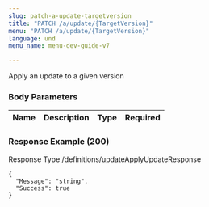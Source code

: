 ```yaml
---
slug: patch-a-update-targetversion
title: "PATCH /a/update/{TargetVersion}"
menu: "PATCH /a/update/{TargetVersion}"
language: und
menu_name: menu-dev-guide-v7

---
```








 
Apply an update to a given version  


### Body Parameters

Name | Description | Type | Required
---|---|---|---






### Response Example (200)
Response Type /definitions/updateApplyUpdateResponse

```
{
  "Message": "string",
  "Success": true
}
```





